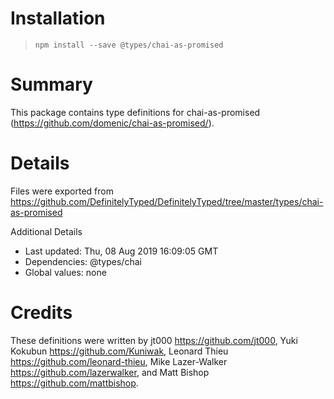 # Installation
> `npm install --save @types/chai-as-promised`

# Summary
This package contains type definitions for chai-as-promised (https://github.com/domenic/chai-as-promised/).

# Details
Files were exported from https://github.com/DefinitelyTyped/DefinitelyTyped/tree/master/types/chai-as-promised

Additional Details
 * Last updated: Thu, 08 Aug 2019 16:09:05 GMT
 * Dependencies: @types/chai
 * Global values: none

# Credits
These definitions were written by jt000 <https://github.com/jt000>, Yuki Kokubun <https://github.com/Kuniwak>, Leonard Thieu <https://github.com/leonard-thieu>, Mike Lazer-Walker <https://github.com/lazerwalker>, and Matt Bishop <https://github.com/mattbishop>.
